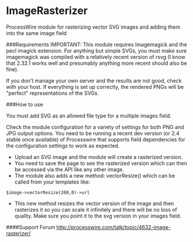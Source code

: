 ImageRasterizer
===============

ProcessWire module for rasterizing vector SVG images and adding them into the same image field

###Requirements
IMPORTANT: This module requires Imagemagick and the pecl imagick extension. For anything but simple SVGs, you must make sure imagemagick was compiled with a relatively recent version of rsvg (I know that 2.32.1 works well and presumably anything more recent should also be fine).

If you don't manage your own server and the results are not good, check with your host. If everything is set up correctly, the rendered PNGs will be "perfect" representations of the SVGs.


###How to use

You must add SVG as an allowed file type for a multiple images field.

Check the module configuration for a variety of settings for both PNG and JPG output options. You need to be running a recent dev version (or 2.4 stable once available) of Processwire that supports field dependencies for the configuration settings to work as expected.

* Upload an SVG image and the module will create a rasterized version.
* You need to save the page to see the rasterized version which can then be accessed via the API like any other image.
* The module also adds a new method: vectorResize() which can be called from your templates like:
```
$image->vectorResize(200,0)->url
```
* This new method resizes the vector version of the image and then rasterizes it so you can scale it infinitely and there will be no loss of quality. Make sure you point it to the svg version in your images field.

####Support Forum
http://processwire.com/talk/topic/4632-image-rasterizer/
